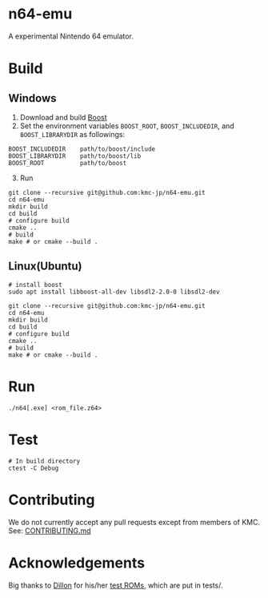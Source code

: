 # n64-emu
A experimental Nintendo 64 emulator.

# Build
## Windows
1. Download and build [Boost](https://www.boost.org/users/download/)
2. Set the environment variables `BOOST_ROOT`, `BOOST_INCLUDEDIR`, and `BOOST_LIBRARYDIR` as followings:

```
BOOST_INCLUDEDIR    path/to/boost/include
BOOST_LIBRARYDIR    path/to/boost/lib
BOOST_ROOT          path/to/boost
```

3. Run

```
git clone --recursive git@github.com:kmc-jp/n64-emu.git
cd n64-emu
mkdir build
cd build
# configure build
cmake ..
# build
make # or cmake --build .
```

## Linux(Ubuntu)

```
# install boost
sudo apt install libboost-all-dev libsdl2-2.0-0 libsdl2-dev

git clone --recursive git@github.com:kmc-jp/n64-emu.git
cd n64-emu
mkdir build
cd build
# configure build
cmake ..
# build
make # or cmake --build .
```

# Run
```
./n64[.exe] <rom_file.z64>
```

# Test
```
# In build directory
ctest -C Debug
```

# Contributing
We do not currently accept any pull requests except from members of KMC.
See: [CONTRIBUTING.md](CONTRIBUTING.md)


# Acknowledgements
Big thanks to [Dillon](https://github.com/Dillonb) for his/her [test ROMs](https://github.com/Dillonb/n64-tests), which are put in tests/.
